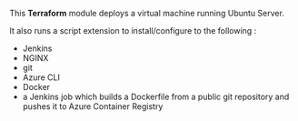 This **Terraform** module deploys a virtual machine running Ubuntu Server.  

It also runs a script extension to install/configure to the following :  
  - Jenkins
  - NGINX
  - git
  - Azure CLI
  - Docker
  - a Jenkins job which builds a Dockerfile from a public git repository and pushes it to Azure Container Registry
